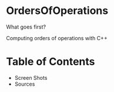 # OrdersOfOperations
What goes first?

Computing orders of operations with C++

# Table of Contents
- Screen Shots
- Sources

